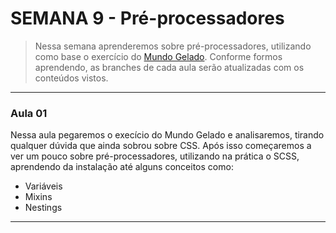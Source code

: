 # SEMANA 9 - Pré-processadores

> Nessa semana aprenderemos sobre pré-processadores, utilizando como base o exercício do [Mundo Gelado](https://github.com/reprograma/responsivo/tree/master/exercicio-responsivo-do-zero/mundo-gelado-exercicio-resolvido).
Conforme formos aprendendo, as branches de cada aula serão atualizadas com os conteúdos vistos.

---

### Aula 01

Nessa aula pegaremos o execício do Mundo Gelado e analisaremos, tirando qualquer dúvida que ainda sobrou sobre CSS. 
Após isso começaremos a ver um pouco sobre pré-processadores, utilizando na prática o SCSS, aprendendo da instalação até alguns conceitos como:
* Variáveis
* Mixins
* Nestings
---
